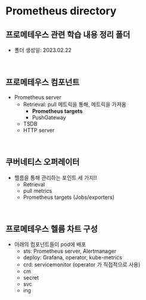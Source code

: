 # Prometheus directory

## 프로메테우스 관련 학습 내용 정리 폴더

- 폴더 생성일: 2023.02.22

<br>

## 프로메테우스 컴포넌트

- Prometheus server
  - Retrieval: pull 메트릭을 통해, 메트릭을 가져옴
    - **Prometheus targets**
    - PushGateway
  - TSDB
  - HTTP server


<br>

## 쿠버네티스 오퍼레이터
- 헬름을 통해 관리하는 포인트 세 가지!!
  - Retrieval
  - pull metrics
  - Prometheus targets (Jobs/exporters)

<br>

## 프로메테우스 헬름 차트 구성

- 아래의 컴포넌트들이 pod에 배포
  - sts: Prometheus server, Alertmanager
  - deploy: Grafana, operator, kube-metrics
  - crd: servicemonitor (operator 가 직접적으로 사용)
  - cm
  - secret
  - svc
  - ing